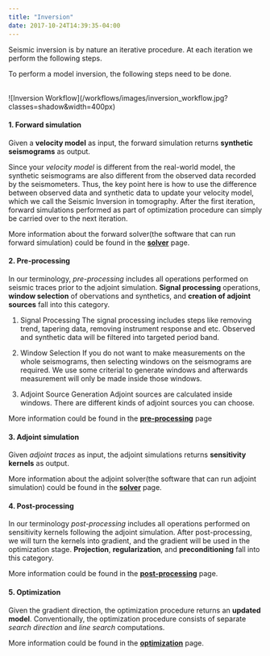 ```yaml
---
title: "Inversion"
date: 2017-10-24T14:39:35-04:00
---
```


Seismic inversion is by nature an iterative procedure.  At each iteration we perform the following steps.

To perform a model inversion, the following steps need to be done.
<center><img src="/SeisStar/img/inversion_workflow.jpg" alt="" width="400" align="middle"></center>
![Inversion Workflow](/workflows/images/inversion_workflow.jpg?classes=shadow&width=400px)

#### 1. Forward simulation

  Given a **velocity model** as input, the forward simulation returns **synthetic seismograms** as output.

  Since your _velocity model_ is different from the real-world model, the synthetic seismograms are also different from the observed data recorded by the seismometers. Thus, the key point here is how to use the difference between observed data and synthetic data to update your velocity model, which we call the Seismic Inversion in tomography. After the first iteration, forward simulations performed as part of optimization procedure can simply be carried over to the next iteration.

  More information about the forward solver(the software that can run forward simulation) could be found in the [**solver**](/SeisStar/docs/solvers) page.

#### 2. Pre-processing
In our terminology, _pre-processing_ includes all operations performed on seismic traces prior to the adjoint simulation.  **Signal processing** operations, **window selection** of obervations and synthetics, and **creation of adjoint sources** fall into this category.

  1. Signal Processing
    The signal processing includes steps like removing trend, tapering data, removing instrument response and etc. Observed and synthetic data will be filtered into targeted period band.

  2. Window Selection
    If you do not want to make measurements on the whole seismograms, then selecting windows on the seismograms are required. We use some criterial to generate windows and afterwards measurement will only be made inside those windows.

  3.  Adjoint Source Generation
    Adjoint sources are calculated inside windows. There are different kinds of adjoint sources you can choose.

More information could be found in the [**pre-processing**](/SeisStar/docs/preprocessing) page

#### 3. Adjoint simulation

Given _adjoint traces_ as input, the adjoint simulations returns **sensitivity kernels** as output.

More information about the adjoint solver(the software that can run adjoint simulation) could be found in the [**solver**](/SeisStar/docs/solvers) page.

#### 4. Post-processing
In our terminology _post-processing_ includes all operations performed on sensitivity kernels following the adjoint simulation. After post-processing, we will turn the kernels into gradient, and the gradient will be used in the optimization stage. **Projection**, **regularization**, and **preconditioning** fall into this category.

More information could be found in the [**post-processing**](/SeisStar/docs/solvers) page.

#### 5. Optimization

Given the gradient direction, the optimization procedure returns an **updated model**.  Conventionally, the optimization procedure consists of separate _search direction_ and _line search_ computations.

More information could be found in the [**optimization**](/SeisStar/docs/optimization) page.
